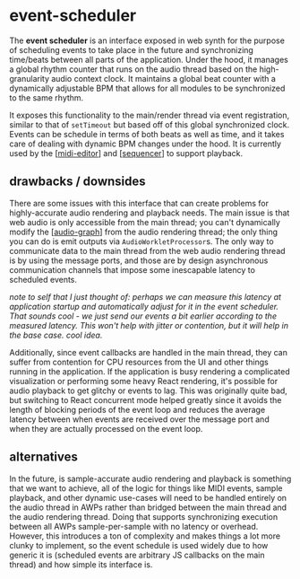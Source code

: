 # event-scheduler

The **event scheduler** is an interface exposed in web synth for the purpose of scheduling events to take place in the future and synchronizing time/beats between all parts of the application.  Under the hood, it manages a global rhythm counter that runs on the audio thread based on the high-granularity audio context clock.  It maintains a global beat counter with a dynamically adjustable BPM that allows for all modules to be synchronized to the same rhythm.

It exposes this functionality to the main/render thread via event registration, similar to that of `setTimeout` but based off of this global synchronized clock.  Events can be schedule in terms of both beats as well as time, and it takes care of dealing with dynamic BPM changes under the hood.  It is currently used by the [[midi-editor]] and [[sequencer]] to support playback.

## drawbacks / downsides

There are some issues with this interface that can create problems for highly-accurate audio rendering and playback needs.  The main issue is that web audio is only accessible from the main thread; you can't dynamically modify the [[audio-graph]] from the audio rendering thread; the only thing you can do is emit outputs via `AudioWorkletProcessor`s.  The only way to communicate data to the main thread from the web audio rendering thread is by using the message ports, and those are by design asynchronous communication channels that impose some inescapable latency to scheduled events.

_note to self that I just thought of: perhaps we can measure this latency at application startup and automatically adjust for it in the event scheduler.  That sounds cool - we just send our events a bit earlier according to the measured latency.  This won't help with jitter or contention, but it will help in the base case.  cool idea._

Additionally, since event callbacks are handled in the main thread, they can suffer from contention for CPU resources from the UI and other things running in the application.  If the application is busy rendering a complicated visualization or performing some heavy React rendering, it's possible for audio playback to get glitchy or events to lag.  This was originally quite bad, but switching to React concurrent mode helped greatly since it avoids the length of blocking periods of the event loop and reduces the average latency between when events are received over the message port and when they are actually processed on the event loop.

## alternatives

In the future, is sample-accurate audio rendering and playback is something that we want to achieve, all of the logic for things like MIDI events, sample playback, and other dynamic use-cases will need to be handled entirely on the audio thread in AWPs rather than bridged between the main thread and the audio rendering thread.  Doing that supports synchronizing execution between all AWPs sample-per-sample with no latency or overhead.  However, this introduces a ton of complexity and makes things a lot more clunky to implement, so the event schedule is used widely due to how generic it is (scheduled events are arbitrary JS callbacks on the main thread) and how simple its interface is.

[//begin]: # "Autogenerated link references for markdown compatibility"
[midi-editor]: midi-editor "midi-editor"
[sequencer]: sequencer "sequencer"
[audio-graph]: audio-graph "audio graph"
[//end]: # "Autogenerated link references"
